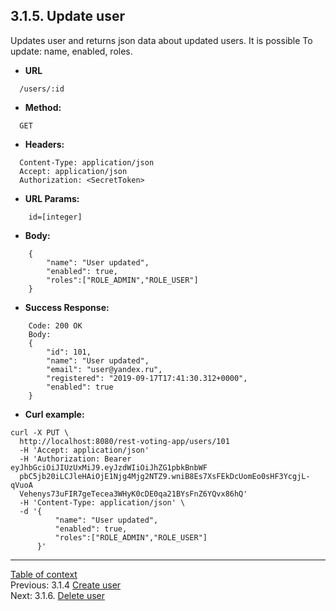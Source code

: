 **3.1.5. Update user**
----
Updates user and returns json data about updated users. 
It is possible To update: name, enabled, roles. 
* **URL** 
```
  /users/:id
```
* **Method:**
```
  GET
```
 
* **Headers:**
```
  Content-Type: application/json
  Accept: application/json
  Authorization: <SecretToken>
```
* **URL Params:**
```
    id=[integer]
```
* **Body:**
```
    {
        "name": "User updated",
        "enabled": true,
        "roles":["ROLE_ADMIN","ROLE_USER"]
    }
```
* **Success Response:**
```
    Code: 200 OK
    Body:
    {
        "id": 101,
        "name": "User updated",
        "email": "user@yandex.ru",
        "registered": "2019-09-17T17:41:30.312+0000",
        "enabled": true
    }
``` 
* **Curl example:**
```
curl -X PUT \
  http://localhost:8080/rest-voting-app/users/101
  -H 'Accept: application/json'
  -H 'Authorization: Bearer eyJhbGciOiJIUzUxMiJ9.eyJzdWIiOiJhZG1pbkBnbWF
  pbC5jb20iLCJleHAiOjE1Njg4Mjg2NTZ9.wniB8Es7XsFEkDcUomEo0sHF3YcgjL-qVuoA
  Vehenys73uFIR7geTecea3WHyK0cDE0qa21BYsFnZ6YQvx86hQ'
  -H 'Content-Type: application/json' \
  -d '{
          "name": "User updated",
          "enabled": true,
          "roles":["ROLE_ADMIN","ROLE_USER"]
      }'
```
----
[Table of context](api.md) \
Previous: 3.1.4 [Create user](3_1_4.md) \
Next: 3.1.6. [Delete user](3_1_6.md)